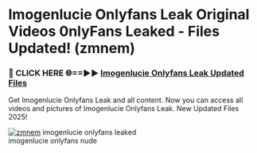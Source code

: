 # Imogenlucie Onlyfans Leak Original Videos 0nlyFans Leaked - Files Updated! (zmnem)

<h3>🔴 CLICK HERE 🌐==►► <a href="https://tinyurl.com/3hn5wdd3" rel="nofollow">Imogenlucie Onlyfans Leak Updated Files</a></h3>

Get Imogenlucie Onlyfans Leak and all content. Now you can access all videos and pictures of Imogenlucie Onlyfans Leak. New Updated Files 2025!

[![zmnem](https://i.imgur.com/4HnBqBT.gif)](https://tinyurl.com/3hn5wdd3)
imogenlucie onlyfans leaked<br>
imogenlucie onlyfans nude